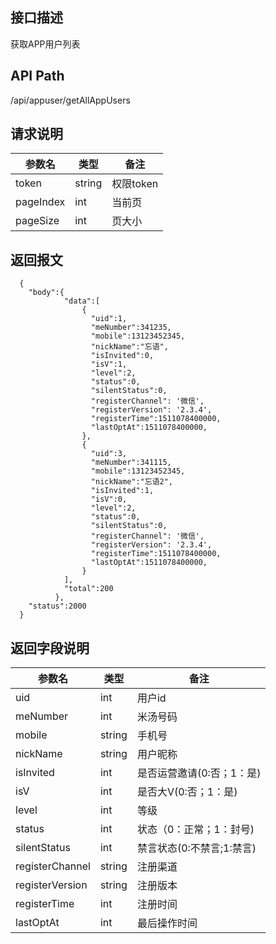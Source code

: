 ## 接口描述
获取APP用户列表
## API Path
/api/appuser/getAllAppUsers
## 请求说明
|参数名   |类型    |备注             |
|---------|--------|-----------------|
|token    |string  |权限token        |
|pageIndex|int     |当前页           |
|pageSize |int     |页大小           |
## 返回报文
```
  {
    "body":{
            "data":[
                {
                  "uid":1,
                  "meNumber":341235,
                  "mobile":13123452345,
                  "nickName":"忘语",
                  "isInvited":0,
                  "isV":1,
                  "level":2,
                  "status":0,
                  "silentStatus":0,
                  "registerChannel": '微信',
                  "registerVersion": '2.3.4',
                  "registerTime":1511078400000,
                  "lastOptAt":1511078400000,
                },
                {
                  "uid":3,
                  "meNumber":341115,
                  "mobile":13123452345,
                  "nickName":"忘语2",
                  "isInvited":1,
                  "isV":0,
                  "level":2,
                  "status":0,
                  "silentStatus":0,
                  "registerChannel": '微信',
                  "registerVersion": '2.3.4',
                  "registerTime":1511078400000,
                  "lastOptAt":1511078400000,
                }
            ],
            "total":200
          },
    "status":2000
  }
```
## 返回字段说明
|参数名   |类型    |备注             |
|---------|--------|-----------------|
|uid      |int     |用户id           |
|meNumber |int     |米汤号码         |
|mobile   |string  |手机号           |
|nickName |string  |用户昵称         |
|isInvited|int     |是否运营邀请(0:否；1：是)  |
|isV      |int     |是否大V(0:否；1：是)       |
|level    |int     |等级             |
|status   |int     |状态（0：正常；1：封号)    |
|silentStatus|int  |禁言状态(0:不禁言;1:禁言)  |
|registerChannel|string|注册渠道         |
|registerVersion |string|注册版本    |
|registerTime|int     |注册时间         |
|lastOptAt|int  |最后操作时间         |